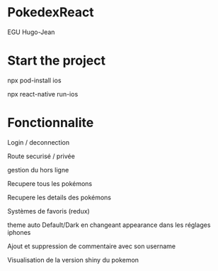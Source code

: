 # PokedexReact

EGU Hugo-Jean

# Start the project 

npx pod-install ios

npx react-native run-ios


# Fonctionnalite

Login / deconnection 

Route securisé / privée

gestion du hors ligne

Recupere tous les pokémons

Recupere les details des pokémons

Systèmes de favoris (redux)

theme auto Default/Dark en changeant appearance dans les réglages iphones

Ajout et suppression de commentaire avec son username 

Visualisation de la version shiny du pokemon
